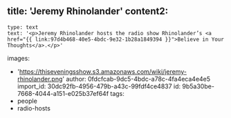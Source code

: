 title: 'Jeremy Rhinolander'
content2:
  -
    type: text
    text: '<p>Jeremy Rhinolander hosts the radio show Rhinolander’s <a href="{{ link:97d4b468-40e5-4bdc-9e32-1b28a1849394 }}">Believe in Your Thoughts</a>.</p>'
images:
  - 'https://thiseveningsshow.s3.amazonaws.com/wiki/jeremy-rhinolander.png'
author: 0fdcfcab-9dc5-4bdc-a78c-4fa4eca4e4e5
import_id: 30dc92fb-4956-479b-a43c-99fdf4ce4837
id: 9b5a30be-7668-4044-a151-e025b37ef64f
tags:
  - people
  - radio-hosts
